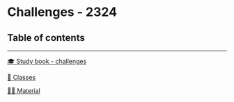 # Challenges - 2324

## Table of contents

---

[🎓 Study book - challenges](Challenges/study_book_challenges.md)

[🧩 Classes](Challenges/classes.md)

[👩‍💻 Material](Challenges/material.md)